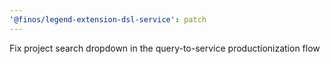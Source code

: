 ```yaml
---
'@finos/legend-extension-dsl-service': patch
---
```


Fix project search dropdown in the query-to-service productionization flow
